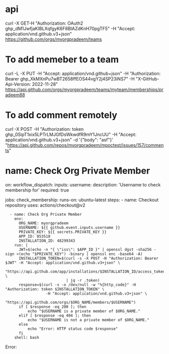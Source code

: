 # api
curl -X GET-H "Authorization: OAuth2 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" -H "Accept: application/vnd.github.v3+json" https://github.com/orgs/myorgpradeem/teams

# To add memeber to a team
curl -L -X PUT -H "Accept: application/vnd.github+json" -H "Authorization: Bearer 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" -H "X-GitHub-Api-Version: 2022-11-28" https://api.github.com/orgs/myorgpradeem/teams/myteam/memberships/pradeem88

# To add comment remotely
curl -X POST -H "Authorization: token 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" -H "Accept: application/vnd.github.v3+json" -d '{"body": "asf"}'   "https://api.github.com/repos/myorgpradeem/mpoctest/issues/157/comments"

# name: Check Org Private Member

on:
  workflow_dispatch:
    inputs:
      username:
        description: 'Username to check membership for'
        required: true

jobs:
  check_membership:
    runs-on: ubuntu-latest
    steps:
      - name: Checkout repository
        uses: actions/checkout@v2
      
      - name: Check Org Private Member
        env:
          ORG_NAME: myorgpradeem
          USERNAME: ${{ github.event.inputs.username }}
          PRIVATE_KEY: ${{ secrets.PRIVATE_KEY }}
          APP_ID: 853518
          INSTALLATION_ID: 48299343
        run: |
          JWT=$(echo -n "{ \"iss\": $APP_ID }" | openssl dgst -sha256 -sign <(echo "$PRIVATE_KEY") -binary | openssl enc -base64 -A)
          INSTALLATION_TOKEN=$(curl -s -X POST -H "Authorization: Bearer $JWT" -H "Accept: application/vnd.github.v3+json" \
                               "https://api.github.com/app/installations/$INSTALLATION_ID/access_tokens" \
                               | jq -r .token)
          response=$(curl -s -o /dev/null -w "%{http_code}" -H "Authorization: token $INSTALLATION_TOKEN" \
                      -H "Accept: application/vnd.github.v3+json" \
                      "https://api.github.com/orgs/$ORG_NAME/members/$USERNAME")
          if [ $response -eq 200 ]; then
              echo "$USERNAME is a private member of $ORG_NAME."
          elif [ $response -eq 404 ]; then
              echo "$USERNAME is not a private member of $ORG_NAME."
          else
              echo "Error: HTTP status code $response"
          fi
        shell: bash
Error:


